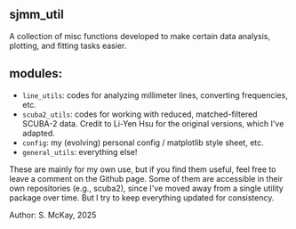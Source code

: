 ## sjmm_util

A collection of misc functions developed to make certain data analysis, plotting, and fitting tasks easier.

## modules:

- `line_utils`: codes for analyzing millimeter lines, converting frequencies, etc.
- `scuba2_utils`: codes for working with reduced, matched-filtered SCUBA-2 data. Credit to Li-Yen Hsu for the original versions, which I've adapted.
- `config`: my (evolving) personal config / matplotlib style sheet, etc.
- `general_utils`: everything else!

These are mainly for my own use, but if you find them useful, feel free to leave a comment on the Github page. Some of them are accessible in their own repositories (e.g., scuba2), since I've moved away from a single utility package over time. But I try to keep everything updated for consistency.

Author: S. McKay, 2025

